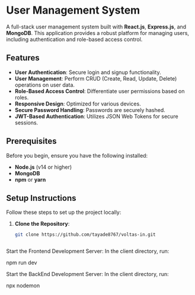# User Management System

A full-stack user management system built with **React.js**, **Express.js**, and **MongoDB**. This application provides a robust platform for managing users, including authentication and role-based access control.

## Features

- **User Authentication**: Secure login and signup functionality.
- **User Management**: Perform CRUD (Create, Read, Update, Delete) operations on user data.
- **Role-Based Access Control**: Differentiate user permissions based on roles.
- **Responsive Design**: Optimized for various devices.
- **Secure Password Handling**: Passwords are securely hashed.
- **JWT-Based Authentication**: Utilizes JSON Web Tokens for secure sessions.

## Prerequisites

Before you begin, ensure you have the following installed:

- **Node.js** (v14 or higher)
- **MongoDB**
- **npm** or **yarn**

## Setup Instructions

Follow these steps to set up the project locally:

1. **Clone the Repository**:
   ```bash
   git clone https://github.com/tayade8767/voltas-in.git



Start the Frontend Development Server:
In the client directory, run:

npm run dev



Start the BackEnd Development Server:
In the client directory, run:

npx nodemon
